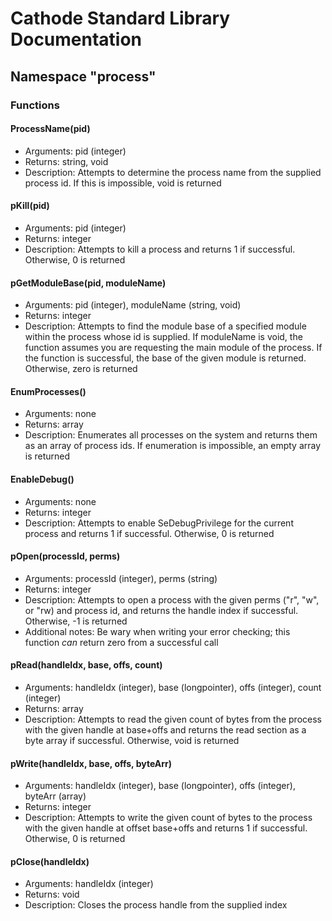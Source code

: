 # Cathode Standard Library Documentation

## Namespace "process"

### Functions

#### ProcessName(pid)

*	Arguments: pid (integer)
*	Returns: string, void
*	Description: Attempts to determine the process name from the supplied process id. If this is impossible, void is returned

#### pKill(pid)

*	Arguments: pid (integer)
*	Returns: integer
*	Description: Attempts to kill a process and returns 1 if successful. Otherwise, 0 is returned

#### pGetModuleBase(pid, moduleName)

*	Arguments: pid (integer), moduleName (string, void)
*	Returns: integer
*	Description: Attempts to find the module base of a specified module within the process whose id is supplied. If moduleName is void, the function assumes you are requesting the main module of the process. If the function is successful, the base of the given module is returned. Otherwise, zero is returned

#### EnumProcesses()

*	Arguments: none
*	Returns: array
*	Description: Enumerates all processes on the system and returns them as an array of process ids. If enumeration is impossible, an empty array is returned

#### EnableDebug()

*	Arguments: none
*	Returns: integer
*	Description: Attempts to enable SeDebugPrivilege for the current process and returns 1 if successful. Otherwise, 0 is returned

#### pOpen(processId, perms)

*	Arguments: processId (integer), perms (string)
*	Returns: integer
*	Description: Attempts to open a process with the given perms ("r", "w", or "rw) and process id, and returns the handle index if successful. Otherwise, -1 is returned
*	Additional notes: Be wary when writing your error checking; this function *can* return zero from a successful call

#### pRead(handleIdx, base, offs, count)

*	Arguments: handleIdx (integer), base (longpointer), offs (integer), count (integer)
*	Returns: array
*	Description: Attempts to read the given count of bytes from the process with the given handle at base+offs and returns the read section as a byte array if successful. Otherwise, void is returned

#### pWrite(handleIdx, base, offs, byteArr)

*	Arguments: handleIdx (integer), base (longpointer), offs (integer), byteArr (array)
*	Returns: integer
*	Description: Attempts to write the given count of bytes to the process with the given handle at offset base+offs and returns 1 if successful. Otherwise, 0 is returned

#### pClose(handleIdx)

*	Arguments: handleIdx (integer)
*	Returns: void
*	Description: Closes the process handle from the supplied index